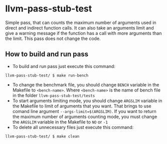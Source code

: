 # llvm-pass-stub-test
Simple pass, that can counts the maximum number of arguments used in direct and indirect function calls. It can also take an arguments limit and give a warning message if the function has a call with more arguments than the limit. This pass does not change the code.

## How to build and run pass
- To build and run pass just execute this command:
```
llvm-pass-stub-test/ $ make run-bench
```
- To change the benchmark file, you should change `BENCH` variable in the Makefile to `<bench-name>`. Where `<bench-name>` is the name of bench file in the folder `llvm-pass-stub-test/tests`
- To start arguments limiting mode, you should change `ARGSLIM` variable in the Makefile to limit of arguments that you want. That brings to use comand line argument `--args-limit=$(ARGSLIM)`. If you want to return the maximum number of arguments counting mode, you must change the `ARGSLIM` variable in the Makefile to `NO` or `-1`
- To delete all unnecessary files just execute this command:
```
llvm-pass-stub-test/ $ make clean
```
